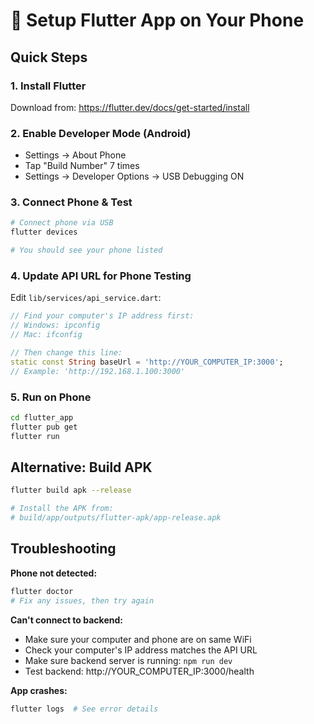 # 📱 Setup Flutter App on Your Phone

## Quick Steps

### 1. Install Flutter
Download from: https://flutter.dev/docs/get-started/install

### 2. Enable Developer Mode (Android)
- Settings → About Phone
- Tap "Build Number" 7 times  
- Settings → Developer Options → USB Debugging ON

### 3. Connect Phone & Test
```bash
# Connect phone via USB
flutter devices

# You should see your phone listed
```

### 4. Update API URL for Phone Testing
Edit `lib/services/api_service.dart`:

```dart
// Find your computer's IP address first:
// Windows: ipconfig
// Mac: ifconfig  

// Then change this line:
static const String baseUrl = 'http://YOUR_COMPUTER_IP:3000';
// Example: 'http://192.168.1.100:3000'
```

### 5. Run on Phone
```bash
cd flutter_app
flutter pub get
flutter run
```

## Alternative: Build APK
```bash
flutter build apk --release

# Install the APK from:
# build/app/outputs/flutter-apk/app-release.apk
```

## Troubleshooting

**Phone not detected:**
```bash
flutter doctor
# Fix any issues, then try again
```

**Can't connect to backend:**
- Make sure your computer and phone are on same WiFi
- Check your computer's IP address matches the API URL
- Make sure backend server is running: `npm run dev`
- Test backend: http://YOUR_COMPUTER_IP:3000/health

**App crashes:**
```bash
flutter logs  # See error details
```